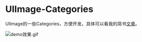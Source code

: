 # UIImage-Categories
UIImage的一些Categories，方便开发。具体可以看我的简书[文章](http://www.jianshu.com/p/9ab1205f5166)。

![demo效果.gif](https://github.com/lisongrc/UIImage-Categories/blob/master/asassds.gif)

